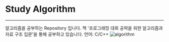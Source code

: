 # Study Algorithm
***

알고리즘을 공부하는 Repository 입니다.
책 '프로그래밍 대회 공략을 위한 알고리즘과 자료 구조 입문'을 통해 공부하고 있습니다.
언어: C/C++
![algorithm](https://user-images.githubusercontent.com/75434746/174944498-4d1fd3a5-6d46-4d69-83a2-9075bc9a5881.jpeg)

